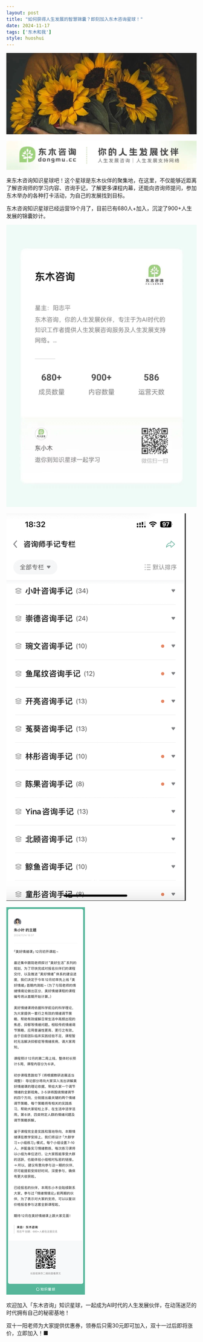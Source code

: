```yaml
---
layout: post
title: "如何获得人生发展的智慧锦囊？即刻加入东木咨询星球！"
date: 2024-11-17
tags: ['东木和我']
style: huoshui
---
```


![](/assets/post_images/2024-11-17-17319182173210.39954636472773264.jpeg)



![](/assets/post_images/2024-11-17-17319182171500.6261844271899986.jpeg)

来东木咨询知识星球吧！这个星球是东木伙伴的聚集地，在这里，不仅能够近距离了解咨询师的学习内容、咨询手记，了解更多课程内幕，还能向咨询师提问，参加东木举办的各种打卡活动，为自己的发展找到目标。

  

东木咨询知识星球已经运营19个月了，目前已有680人+加入，沉淀了900+人生发展的锦囊妙计。

  

![](/assets/post_images/2024-11-17-17319182173260.12607351915588239.jpeg)

![](/assets/post_images/2024-11-17-17319182173830.4367559150594953.png)

![](/assets/post_images/2024-11-17-17319182176910.5212939730750228.png)

欢迎加入「东木咨询」知识星球，一起成为AI时代的人生发展伙伴，在动荡迷茫的时代拥有自己的秘密基地！

双十一阳老师为大家提供优惠券，领券后只需30元即可加入，双十一过后即将涨价，立即加入！■

